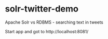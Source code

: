 # solr-twitter-demo
Apache Solr vs RDBMS - searching text in tweets

Start app and got to http://localhost:8081/
